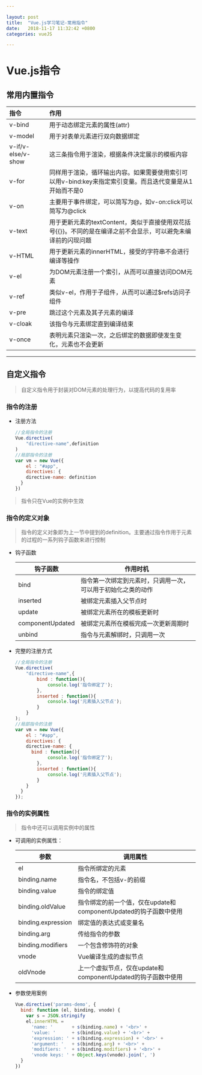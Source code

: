 ```yaml
---

layout: post
title:  "Vue.js学习笔记-常用指令"
date:   2018-11-17 11:32:42 +0800
categories: vueJS

---
```


# Vue.js指令

## 常用内置指令

| 指令               | 作用                                                         |
| :----------------- | :----------------------------------------------------------- |
| v-bind             | 用于动态绑定元素的属性(attr)                                 |
| v-model            | 用于对表单元素进行双向数据绑定                               |
| v-if/v-else/v-show | 这三条指令用于渲染，根据条件决定展示的模板内容               |
| v-for              | 同样用于渲染，循环输出内容。如果需要使用索引可以用v-bind:key来指定索引变量。而且迭代变量是从1开始而不是0 |
| v-on               | 主要用于事件绑定，可以简写为@，如v-on:click可以简写为@click  |
| v-text             | 用于更新元素的textContent，类似于直接使用双花括号{{}}。不同的是在编译之前不会显示，可以避免未编译前的闪现问题 |
| v-HTML             | 用于更新元素的innerHTML，接受的字符串不会进行编译等操作      |
| v-el               | 为DOM元素注册一个索引，从而可以直接访问DOM元素               |
| v-ref              | 类似v-el，作用于子组件，从而可以通过$refs访问子组件          |
| v-pre              | 跳过这个元素及其子元素的编译                                 |
| v-cloak            | 该指令与元素绑定直到编译结束                                 |
| v-once             | 表明元素只渲染一次，之后绑定的数据即使发生变化，元素也不会更新 |

---

## 自定义指令

> 自定义指令用于封装对DOM元素的处理行为，以提高代码的复用率

### 指令的注册

- 注册方法

  ```javascript
  //全局指令的注册
  Vue.directive(
      "directive-name",definition
  )
  //局部指令的注册
  var vm = new Vue({
      el : "#app",
      directives: {
      directive-name: definition
    }
  }) 
  ```

> 指令只在Vue的实例中生效

### 指令的定义对象

> 指令的定义对象即为上一节中提到的definition。主要通过指令作用于元素的过程的一系列钩子函数来进行控制

- 钩子函数

  | 钩子函数         | 作用时机                                                     |
  | ---------------- | ------------------------------------------------------------ |
  | bind             | 指令第一次绑定到元素时，只调用一次，可以用于初始化之类的动作 |
  | inserted         | 被绑定元素插入父节点时                                       |
  | update           | 被绑定元素所在的模板更新时                                   |
  | componentUpdated | 被绑定元素所在模板完成一次更新周期时                         |
  | unbind           | 指令与元素解绑时，只调用一次                                 |

- 完整的注册方式

  ```javascript
  //全局指令的注册
  Vue.directive(
      "directive-name",{
          bind : function(){
              console.log('指令绑定了');
          },
          inserted : function(){
              console.log('元素插入父节点');
          }
      }
  );
  //局部指令的注册
  var vm = new Vue({
      el : "#app",
      directives: {
      directive-name: {
      	bind : function(){
              console.log('指令绑定了');
          },
          inserted : function(){
              console.log('元素插入父节点');
          }
      }
    }
  });
  ```

### 指令的实例属性

> 指令中还可以调用实例中的属性

- 可调用的实例属性：

  | 参数               | 调用属性                                                     |
  | ------------------ | ------------------------------------------------------------ |
  | el                 | 指令所绑定的元素                                             |
  | binding.name       | 指令名，不包括v-的前缀                                       |
  | binding.value      | 指令的绑定值                                                 |
  | binding.oldValue   | 指令绑定的前一个值，仅在update和componentUpdated的钩子函数中使用 |
  | binding.expression | 绑定值的表达式或变量名                                       |
  | binding.arg        | 传给指令的参数                                               |
  | binding.modifiers  | 一个包含修饰符的对象                                         |
  | vnode              | Vue编译生成的虚拟节点                                        |
  | oldVnode           | 上一个虚拟节点，仅在update和componentUpdated的钩子函数中使用 |

- 参数使用案例

  ```javascript
  Vue.directive('params-demo', {
    bind: function (el, binding, vnode) {
      var s = JSON.stringify
      el.innerHTML =
        'name: '       + s(binding.name) + '<br>' +
        'value: '      + s(binding.value) + '<br>' +
        'expression: ' + s(binding.expression) + '<br>' +
        'argument: '   + s(binding.arg) + '<br>' +
        'modifiers: '  + s(binding.modifiers) + '<br>' +
        'vnode keys: ' + Object.keys(vnode).join(', ')
    }
  })
  ```

